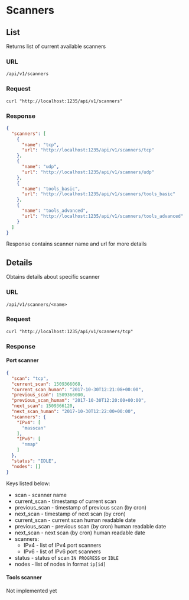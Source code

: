 # Scanners

## <a name="list">List</a>

Returns list of current available scanners

### URL

```
/api/v1/scanners
```

### Request

```
curl "http://localhost:1235/api/v1/scanners"
```

### Response

```json
{
  "scanners": [
    {
      "name": "tcp",
      "url": "http://localhost:1235/api/v1/scanners/tcp"
    },
    {
      "name": "udp",
      "url": "http://localhost:1235/api/v1/scanners/udp"
    },
    {
      "name": "tools_basic",
      "url": "http://localhost:1235/api/v1/scanners/tools_basic"
    },
    {
      "name": "tools_advanced",
      "url": "http://localhost:1235/api/v1/scanners/tools_advanced"
    }
  ]
}
```

Response contains scanner name and url for more details

## <a name="details">Details</a>

Obtains details about specific scanner

### URL

```
/api/v1/scanners/<name>
```

### Request

```
curl "http://localhost:1235/api/v1/scanners/tcp"
```

### Response

#### Port scanner

```json
{
  "scan": "tcp",
  "current_scan": 1509366068,
  "current_scan_human": "2017-10-30T12:21:08+00:00",
  "previous_scan": 1509366000,
  "previous_scan_human": "2017-10-30T12:20:00+00:00",
  "next_scan": 1509366120,
  "next_scan_human": "2017-10-30T12:22:00+00:00",
  "scanners": {
    "IPv4": [
      "masscan"
    ],
    "IPv6": [
      "nmap"
    ]
  },
  "status": "IDLE",
  "nodes": []
}

```

Keys listed below:
* scan - scanner name
* current_scan - timestamp of current scan
* previous_scan - timestamp of previous scan (by cron)
* next_scan - timestamp of next scan (by cron)
* current_scan - current scan human readable date
* previous_scan - previous scan (by cron) human readable date
* next_scan - next scan (by cron) human readable date
* scanners:
    * IPv4 - list of IPv4 port scanners
    * IPv6 - list of IPv6 port scanners
* status - status of scan `IN PROGRESS` or `IDLE`
* nodes - list of nodes in format `ip[id]`

#### Tools scanner

Not implemented yet